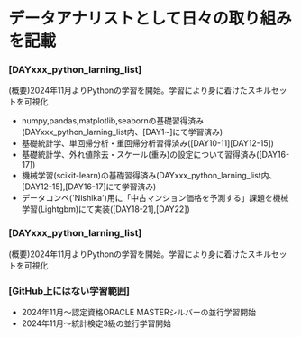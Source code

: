 # データアナリストとして日々の取り組みを記載
### [DAYxxx_python_larning_list]
(概要)2024年11月よりPythonの学習を開始。学習により身に着けたスキルセットを可視化
- numpy,pandas,matplotlib,seabornの基礎習得済み(DAYxxx_python_larning_list内、[DAY1~]にて学習済み)
- 基礎統計学、単回帰分析・重回帰分析習得済み([DAY10-11][DAY12-15])
- 基礎統計学、外れ値除去・スケール(重み)の設定について習得済み([DAY16-17])
- 機械学習(scikit-learn)の基礎習得済み(DAYxxx_python_larning_list内、[DAY12-15],[DAY16-17]にて学習済み)
- データコンペ('Nishika')用に「中古マンション価格を予測する」課題を機械学習(Lightgbm)にて実装([DAY18-21],[DAY22])

### [DAYxxx_python_larning_list]
(概要)2024年11月よりPythonの学習を開始。学習により身に着けたスキルセットを可視化


### [GitHub上にはない学習範囲]
- 2024年11月～認定資格ORACLE MASTERシルバーの並行学習開始
- 2024年11月～統計検定3級の並行学習開始
